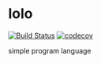 # lolo

[![Build Status](https://travis-ci.com/k-nasa/lolo.svg?token=9PcYCQEPtrxEyFbxfqqp&branch=master)](https://travis-ci.com/k-nasa/lolo)
[![codecov](https://codecov.io/gh/k-nasa/lolo/branch/master/graph/badge.svg)](https://codecov.io/gh/k-nasa/lolo)

simple program language
